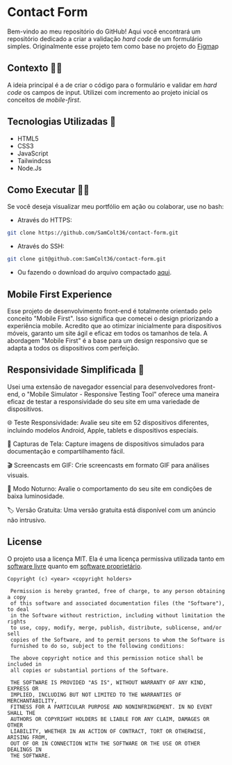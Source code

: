 
# Contact Form 

Bem-vindo ao meu repositório do GitHub! Aqui você encontrará um repositório dedicado a criar a validação *hard code* de um formulário simples. Originalmente esse projeto tem como base no projeto do [Figma](https://www.figma.com/file/tazDAp7VytHVELppKuHlO3/Contact-us-Forms-UI-Design-(Community)?type=design&node-id=0-1&mode=design&t=qU4hwAFqXfiMoope-0)p


## Contexto 👨‍💻

A ideia principal é a de criar o código para o formulário e validar em *hard code* os campos de input. Utilizei com incremento ao projeto inicial os conceitos de *mobile-first*.

## Tecnologias Utilizadas 🚀

- HTML5
- CSS3
- JavaScript
- Tailwindcss
- Node.Js

## Como Executar 🏃‍♀️

Se você deseja visualizar meu portfólio em ação ou colaborar, use no bash:
- Através do HTTPS:
```bash
git clone https://github.com/SamColt36/contact-form.git
```
- Através do SSH:
```bash
git clone git@github.com:SamColt36/contact-form.git
```
- Ou fazendo o download do arquivo compactado [aqui](https://github.com/SamColt36/contact-form/archive/refs/heads/main.zip).

## Mobile First Experience
Esse projeto de desenvolvimento front-end é totalmente orientado pelo conceito "Mobile First". Isso significa que comecei o design priorizando a experiência mobile. Acredito que ao otimizar inicialmente para dispositivos móveis, garanto um site ágil e eficaz em todos os tamanhos de tela. A abordagem "Mobile First" é a base para um design responsivo que se adapta a todos os dispositivos com perfeição.

## Responsividade Simplificada 📱
Usei uma extensão de navegador essencial para desenvolvedores front-end, o "Mobile Simulator - Responsive Testing Tool" oferece uma maneira eficaz de testar a responsividade do seu site em uma variedade de dispositivos. 

🌐 Teste Responsividade: Avalie seu site em 52 dispositivos diferentes, incluindo modelos Android, Apple, tablets e dispositivos especiais.

📸 Capturas de Tela: Capture imagens de dispositivos simulados para documentação e compartilhamento fácil.

🎬 Screencasts em GIF: Crie screencasts em formato GIF para análises visuais.

🌚 Modo Noturno: Avalie o comportamento do seu site em condições de baixa luminosidade.

🏷 Versão Gratuita: Uma versão gratuita está disponível com um anúncio não intrusivo.

## License
O projeto usa a licença MIT. Ela é uma licença permissiva utilizada tanto em [software livre](https://pt.wikipedia.org/wiki/Software_livre "Software livre") quanto em [software proprietário](https://pt.wikipedia.org/wiki/Software_propriet%C3%A1rio "Software proprietário").

    Copyright (c) <year> <copyright holders>
    
     Permission is hereby granted, free of charge, to any person obtaining a copy
     of this software and associated documentation files (the "Software"), to deal
     in the Software without restriction, including without limitation the rights
     to use, copy, modify, merge, publish, distribute, sublicense, and/or sell
     copies of the Software, and to permit persons to whom the Software is
     furnished to do so, subject to the following conditions:
    
     The above copyright notice and this permission notice shall be included in
     all copies or substantial portions of the Software.
    
     THE SOFTWARE IS PROVIDED "AS IS", WITHOUT WARRANTY OF ANY KIND, EXPRESS OR
     IMPLIED, INCLUDING BUT NOT LIMITED TO THE WARRANTIES OF MERCHANTABILITY,
     FITNESS FOR A PARTICULAR PURPOSE AND NONINFRINGEMENT. IN NO EVENT SHALL THE
     AUTHORS OR COPYRIGHT HOLDERS BE LIABLE FOR ANY CLAIM, DAMAGES OR OTHER
     LIABILITY, WHETHER IN AN ACTION OF CONTRACT, TORT OR OTHERWISE, ARISING FROM,
     OUT OF OR IN CONNECTION WITH THE SOFTWARE OR THE USE OR OTHER DEALINGS IN
     THE SOFTWARE.
